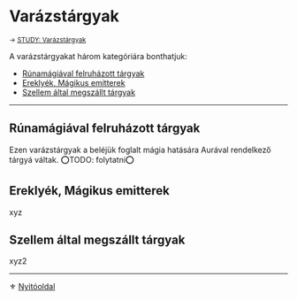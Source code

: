 # Varázstárgyak

<sub>→ [STUDY: Varázstárgyak](https://github.com/kaktusztea/km100/wiki/STUDY.varazstargyak)</sub>

A varázstárgyakat három kategóriára bonthatjuk:
- [Rúnamágiával felruházott tárgyak](#r%C3%BAnam%C3%A1gi%C3%A1val-felruh%C3%A1zott-t%C3%A1rgyak)
- [Ereklyék, Mágikus emitterek](#erekly%C3%A9k-m%C3%A1gikus-emitterek)
- [Szellem által megszállt tárgyak](#szellem-%C3%A1ltal-megsz%C3%A1llt-t%C3%A1rgyak)

---
## Rúnamágiával felruházott tárgyak

Ezen varázstárgyak a beléjük foglalt mágia hatására Aurával rendelkező tárgyá váltak.
⭕TODO: folytatni⭕


## Ereklyék, Mágikus emitterek

xyz

## Szellem által megszállt tárgyak

xyz2

---

⚜️ [Nyitóoldal](start.md#12-var%C3%A1zst%C3%A1rgyak--10-)
